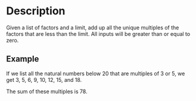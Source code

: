 # Description

Given a list of factors and a limit, add up all the unique multiples of the factors that are less than the limit.
All inputs will be greater than or equal to zero.

## Example

If we list all the natural numbers below 20 that are multiples of 3 or 5, we get 3, 5, 6, 9, 10, 12, 15, and 18.

The sum of these multiples is 78.

